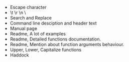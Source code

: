 - Escape character
- \t \r \n \\
- Search and Replace
- Command line desciption and header text
- Manual page
- Readme, A lot of examples
- Readme, Detailed functions documentation.
- Readme, Mention about function arguments behaviour.
- Upper, Lower, Capitalize functions
- Haddock
